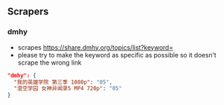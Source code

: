 ## Scrapers

### dmhy

* scrapes https://share.dmhy.org/topics/list?keyword=
* please try to make the keyword as specific as possible so it doesn't scrape the wrong link

```json
"dmhy": {
  "我的英雄学院 第三季 1080p": "05",
  "澄空学园 女神异闻录5 MP4 720p": "05"
}
```
